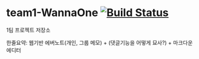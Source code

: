 # team1-WannaOne [![Build Status](https://travis-ci.org/wwh-techcamp-2018/team1-WannaOne.svg?branch=develop)](https://travis-ci.org/wwh-techcamp-2018/team1-WannaOne)
1팀 프로젝트 저장소

한줄요약: 웹기반 에버노트(개인, 그룹 메모) + (댓글기능을 어떻게 묘사?) + 마크다운 에디터
